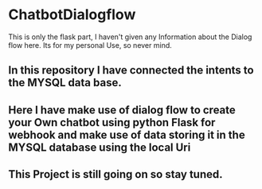 # ChatbotDialogflow
This is only the flask part, I haven't given any Information about the Dialog flow here. Its for my personal Use, so never mind.

## In this repository I have connected the intents to the MYSQL data base.

## Here I have make use of dialog flow to create your Own chatbot using python Flask for webhook and make use of data storing it in the MYSQL database using the local Uri

## This Project is still going on so stay tuned.
